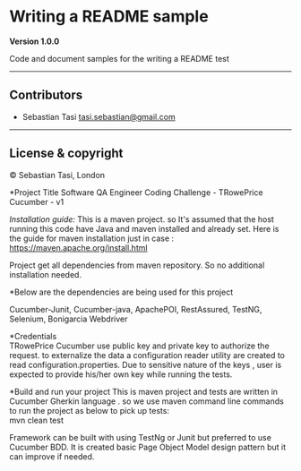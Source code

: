# Writing a README sample

**Version 1.0.0**

Code and document samples for the writing a README test 

----

## Contributors

- Sebastian Tasi <tasi.sebastian@gmail.com>

---

## License & copyright

© Sebastian Tasi, London 



*Project Title 
Software QA Engineer Coding Challenge - TRowePrice Cucumber - v1

*Installation guide:* 
This is a maven project. so It's assumed that the host running this code have Java and maven installed and already set. 
Here is the guide for maven installation just in case : https://maven.apache.org/install.html

Project get all dependencies from maven repository. So no additional installation needed.

*Below are the dependencies are being used for this project 

Cucumber-Junit,
Cucumber-java,
ApachePOI,
RestAssured,
TestNG,
Selenium,
Bonigarcia Webdriver 

*Credentials  
TRowePrice Cucumber use public key and private key to authorize the request. to externalize the data a configuration reader utility are created to read configuration.properties. 
Due to sensitive nature of the keys , user is expected to provide his/her own key while running the tests. 

*Build and run your project 
This is maven project and tests are written in Cucumber Gherkin language . so we use maven command line commands to run the project as below to pick up tests:  
mvn clean test

Framework can be built with using TestNg or Junit  but preferred to use Cucumber BDD.
It is created basic Page Object Model design pattern but it can improve if needed.
